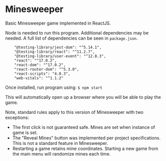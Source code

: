 # Minesweeper

Basic Minesweeper game implemented in ReactJS.

Node is needed to run this program.
Additional dependencies may be needed. A full list of dependencies can be seen in `package.json`.
```    
    "@testing-library/jest-dom": "^5.14.1",
    "@testing-library/react": "^11.2.7",
    "@testing-library/user-event": "^12.8.3",
    "react": "^17.0.2",
    "react-dom": "^17.0.2",
    "react-router-dom": "^5.3.0",
    "react-scripts": "4.0.3",
    "web-vitals": "^1.1.2"
```

Once installed, run program using:
```$ npm start```

This will automatically open up a browser where you will be able to play the game.

Note, standard rules apply to this version of Minesweeper with two exceptions:
* The first click is not guaranteed safe. Mines are set when instance of game is set.
* The "Reveal Mines" button was implemented per project specifications. This is not a standard feature in Minesweeper.
* Restarting a game retains mine coordinates. Starting a new game from the main menu will randomize mines each time.
